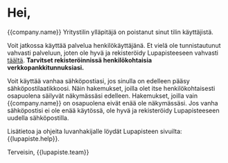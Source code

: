 # Hei,

{{company.name}} Yritystilin ylläpitäjä on poistanut sinut tilin käyttäjistä. 

Voit jatkossa käyttää palvelua henkilökäyttäjänä. Et vielä ole tunnistautunut vahvasti palveluun, joten ole hyvä ja rekisteröidy Lupapisteeseen vahvasti [täältä]({{register-link}}). **Tarvitset rekisteröinnissä henkilökohtaisia verkkopankkitunnuksiasi.**

Voit käyttää vanhaa sähköpostiasi, jos sinulla on edelleen pääsy sähköpostilaatikkoosi. Näin hakemukset, joilla olet itse henkilökohtaisesti osapuolena säilyvät näkymässäsi edelleen. Hakemukset, joilla vain {{company.name}} on osapuolena eivät enää ole näkymässäsi. Jos vanha sähköpostisi ei ole enää käytössä, ole hyvä ja rekisteröidy Lupapisteeseen uudella sähköpostilla.

Lisätietoa ja ohjeita luvanhakijalle löydät Lupapisteen sivuilta: {{lupapiste.help}}.

Terveisin,
{{lupapiste.team}}
